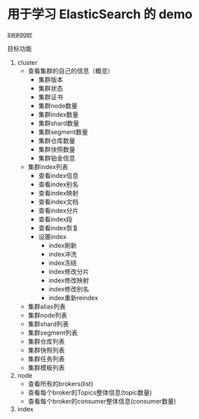 # 用于学习 ElasticSearch 的 demo

[swagger](http://127.0.0.1:9000/demo_elasticsearch/swagger-ui.html)

目标功能
1. cluster
   * 查看集群的自己的信息（概览）
     * 集群版本
     * 集群状态
     * 集群证书
     * 集群node数量
     * 集群index数量
     * 集群shard数量
     * 集群segment数量
     * 集群仓库数量
     * 集群快照数量
     * 集群铂金信息
   * 集群index列表
     * 查看index信息
     * 查看index别名
     * 查看index映射
     * 查看index文档
     * 查看index分片
     * 查看index段
     * 查看index恢复
     * 设置index
       * index刷新
       * index冲洗
       * index冻结
       * index修改分片
       * index修改映射
       * index修改别名
       * index重新reindex
   * 集群alias列表
   * 集群node列表
   * 集群shard列表
   * 集群segment列表
   * 集群仓库列表
   * 集群快照列表
   * 集群任务列表
   * 集群模板列表
2. node
   * 查看所有的brokers(list)
   * 查看每个broker的Topics整体信息(topic数量)
   * 查看每个broker的consumer整体信息(consumer数量)
3. index